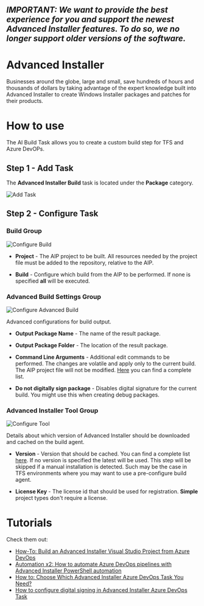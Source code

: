 ## ***IMPORTANT: We want to provide the best experience for you and support the newest Advanced Installer features. To do so, we no longer support older versions of the software.***


# Advanced Installer

Businesses around the globe, large and small, save hundreds of hours and thousands of dollars by taking advantage of the expert knowledge built into Advanced Installer to create Windows Installer packages and patches for their products.

# How to use

The AI Build Task allows you to create a custom build step for TFS and Azure DevOPs.

## Step 1 - Add Task

The **Advanced Installer Build** task is located under the **Package** category.

![Add Task](images/task-add.png)

## Step 2 - Configure Task

### Build Group

![Configure Build](images/task-configure-build.png)

* **Project** - The AIP project to be built. All resources needed by the project file must be added to the repository, relative to the AIP.

* **Build** - Configure which build from the AIP to be performed. If none is specified **all** will be executed.

### Advanced Build Settings Group

![Configure Advanced Build](images/task-configure-advanced-build.png)

Advanced configurations for build output.

* **Output Package Name** - The name of the result package.

* **Output Package Folder** - The location of the result package.

* **Command Line Arguments** - Additional edit commands to be performed. The changes are volatile and apply only to the current build. The AIP project file will not be modified. [Here](https://www.advancedinstaller.com/user-guide/command-line-editing.html) you can find a complete list.

* **Do not digitally sign package** - Disables digital signature for the current build. You might use this when creating debug packages.

### Advanced Installer Tool Group

![Configure Tool](images/task-configure-tool.png)

Details about which version of Advanced Installer should be downloaded and cached on the build agent.

* **Version** - Version that should be cached. You can find a complete list [here](https://www.advancedinstaller.com/version-history.html). If no version is specified the latest will be used. This step will be skipped if a manual installation is detected. Such may be the case in TFS environments where you may want to use a pre-configure build agent.

* **License Key** - The license id that should be used for registration. **Simple** project types don't require a license.


# Tutorials

Check them out:
* [How-To: Build an Advanced Installer Visual Studio Project from Azure DevOps](https://www.advancedinstaller.com/visual-studio-project-from-azure-devops-pipeline.html)
* [Automation x2: How to automate Azure DevOps pipelines with Advanced Installer PowerShell automation](https://www.advancedinstaller.com/azure-devops-pipeline-powershell-automation.html)
* [How to: Choose Which Advanced Installer Azure DevOps Task You Need?](https://www.advancedinstaller.com/azure-devops-tasks.html)
* [How to configure digital signing in Advanced Installer Azure DevOps Task](https://www.advancedinstaller.com/azure-devops-configure-digital-signature.html)

